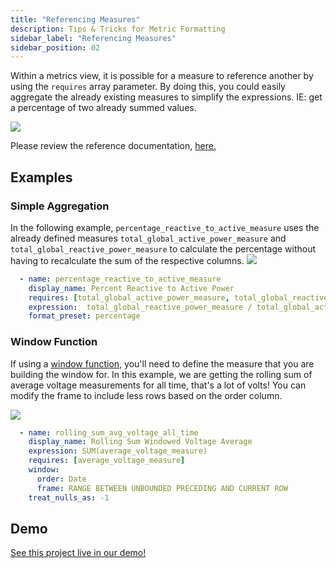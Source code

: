 ```yaml
---
title: "Referencing Measures"
description: Tips & Tricks for Metric Formatting
sidebar_label: "Referencing Measures"
sidebar_position: 02
---
```


Within a metrics view, it is possible for a measure to reference another by using the `requires` array parameter. By doing this, you could easily aggregate the already existing measures to simplify the expressions. IE: get a percentage of two already summed values. 


<img src = '/img/build/metrics-view/examples/requires-example.png' class='rounded-gif' />
<br />

Please review the reference documentation, [here.](/reference/project-files/metrics-view)

## Examples

### Simple Aggregation
In the following example, `percentage_reactive_to_active_measure` uses the already defined measures `total_global_active_power_measure` and `total_global_reactive_power_measure` to calculate the percentage without having to recalculate the sum of the respective columns.
<img src = '/img/build/metrics-view/examples/explore-percent.png' class='rounded-gif' />
<br />

```yaml
  - name: percentage_reactive_to_active_measure
    display_name: Percent Reactive to Active Power
    requires: [total_global_active_power_measure, total_global_reactive_power_measure]
    expression:  total_global_reactive_power_measure / total_global_active_power_measure
    format_preset: percentage
```


### Window Function
If using a [window function](./windows), you'll need to define the measure that you are building the window for. In this example, we are getting the rolling sum of average voltage measurements for all time, that's a lot of volts! You can modify the frame to include less rows based on the order column. 

<img src = '/img/build/metrics-view/examples/window-example.png' class='rounded-gif' />
<br /> 

```yaml
  - name: rolling_sum_avg_voltage_all_time
    display_name: Rolling Sum Windowed Voltage Average
    expression: SUM(average_voltage_measure)
    requires: [average_voltage_measure]
    window:
      order: Date
      frame: RANGE BETWEEN UNBOUNDED PRECEDING AND CURRENT ROW
    treat_nulls_as: -1
```


## Demo
[See this project live in our demo!](https://ui.rilldata.com/demo/rill-kaggle-elec-consumption/explore/household_power_consumption_metrics_explore)